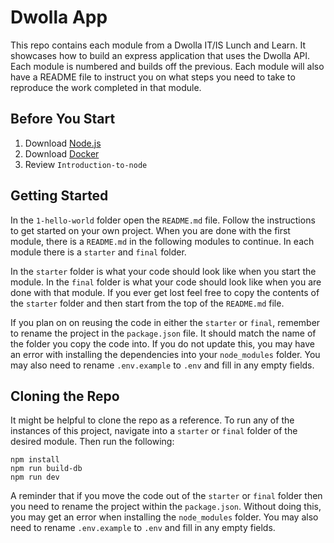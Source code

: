 # Dwolla App

This repo contains each module from a Dwolla IT/IS Lunch and Learn. It showcases how to build an express application that uses the Dwolla API. Each module is numbered and builds off the previous. Each module will also have a README file to instruct you on what steps you need to take to reproduce the work completed in that module.

## Before You Start

1. Download [Node.js](https://nodejs.org/en/download/)
2. Download [Docker](https://www.docker.com/products/docker-desktop)
3. Review `Introduction-to-node`

## Getting Started

In the `1-hello-world` folder open the `README.md` file. Follow the instructions to get started on your own project. When you are done with the first module, there is a `README.md` in the following modules to continue. In each module there is a `starter` and `final` folder. 

In the `starter` folder is what your code should look like when you start the module. In the `final` folder is what your code should look like when you are done with that module. If you ever get lost feel free to copy the contents of the `starter` folder and then start from the top of the `README.md` file. 

If you plan on on reusing the code in either the `starter` or `final`, remember to rename the project in the `package.json` file. It should match the name of the folder you copy the code into. If you do not update this, you may have an error with installing the dependencies into your `node_modules` folder. You may also need to rename `.env.example` to `.env` and fill in any empty fields.

## Cloning the Repo

It might be helpful to clone the repo as a reference. To run any of the instances of this project, navigate into a `starter` or `final` folder of the desired module. Then run the following:

```
npm install
npm run build-db
npm run dev
```

A reminder that if you move the code out of the `starter` or `final` folder then you need to rename the project within the `package.json`. Without doing this, you may get an error when installing the `node_modules` folder. You may also need to rename `.env.example` to `.env` and fill in any empty fields.